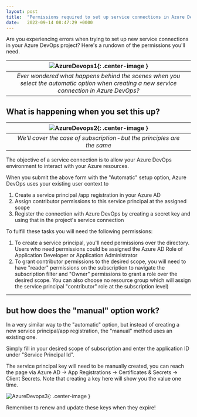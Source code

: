```yaml
---
layout: post
title:  "Permissions required to set up service connections in Azure DevOps"
date:   2022-09-14 08:47:29 +0000
---
```

Are you experiencing errors when trying to set up new service connections in your Azure DevOps project? Here's a rundown of the permissions you'll need.

|![AzureDevops1](/images/2022/AzureDevops1.png){: .center-image } |
| :--: |
|*Ever wondered what happens behind the scenes when you select the automatic option when creating a new service connection in Azure DevOps?*|

## What is happening when you set this up?

| ![AzureDevops2](/images/2022/AzureDevops2.png){: .center-image } |
| :--: |
| *We'll cover the case of subscription - but the principles are the same* |

The objective of a service connection is to allow your Azure DevOps environment to interact with your Azure resources.

When you submit the above form with the "Automatic" setup option, Azure DevOps uses your existing user context to

1. Create a service principal /app registration in your Azure AD
2. Assign contributor permissions to this service principal at the assigned scope
3. Register the connection with Azure DevOps by creating a secret key and using that in the project's service connection

To fulfill these tasks you will need the following permissions:

1. To create a service principal, you'll need permissions over the directory. Users who need permissions could be assigned the Azure AD Role of Application Developer or Application Administrator
2. To grant contributor permissions to the desired scope, you will need to have "reader" permissions on the subscription to navigate the subscription filter and "Owner" permissions to grant a role over the desired scope. You can also choose no resource group which will assign the service principal "contributor" role at the subscription level)

---

## but how does the "manual" option work?

In a very similar way to the "automatic" option, but instead of creating a new service principal/app registration, the "manual" method uses an existing one.

Simply fill in your desired scope of subscription and enter the application ID under "Service Principal Id".

The service principal key will need to be manually created, you can reach the page via Azure AD -> App Registrations -> Certificates & Secrets -> Client Secrets. Note that creating a key here will show you the value one time.

![AzureDevops3](/images/2022/AzureDevops3.png){: .center-image }

Remember to renew and update these keys when they expire!